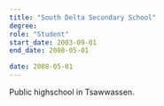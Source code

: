 ```yaml
---
title: "South Delta Secondary School"
degree:
role: "Student"
start_date: 2003-09-01
end_date: 2008-05-01

date: 2008-05-01
---
```


Public highschool in Tsawwassen.
